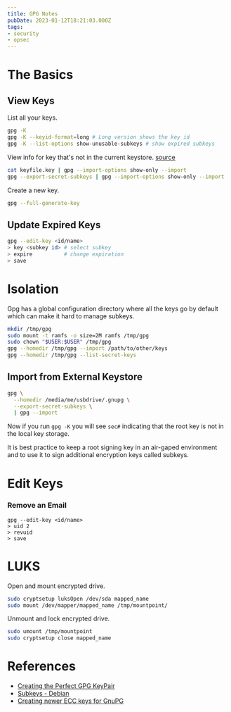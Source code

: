 ```yaml
---
title: GPG Notes
pubDate: 2023-01-12T18:21:03.000Z
tags:
- security
- opsec
---
```


# The Basics

## View Keys

List all your keys.

```sh
gpg -K
gpg -K --keyid-format=long # Long version shows the key id
gpg -K --list-options show-unusable-subkeys # show expired subkeys
```

View info for key that's not in the current keystore. [source](https://unix.stackexchange.com/questions/391344/gnupg-command-to-show-key-info-from-file)
```sh
cat keyfile.key | gpg --import-options show-only --import
gpg --export-secret-subkeys | gpg --import-options show-only --import
```

Create a new key.

```sh
gpg --full-generate-key
```

## Update Expired Keys

```sh
gpg --edit-key <id/name>
> key <subkey id> # select subkey
> expire          # change expiration
> save
```

# Isolation

Gpg has a global configuration directory where all the keys go by default which can
make it hard to manage subkeys.

```sh
mkdir /tmp/gpg
sudo mount -t ramfs -o size=2M ramfs /tmp/gpg
sudo chown "$USER:$USER" /tmp/gpg
gpg --homedir /tmp/gpg --import /path/to/other/keys
gpg --homedir /tmp/gpg --list-secret-keys
```

## Import from External Keystore

```sh
gpg \
  --homedir /media/me/usbdrive/.gnupg \
  --export-secret-subkeys \
  | gpg --import
```

Now if you run `gpg -K` you will see `sec#` indicating that the root key is not
in the local key storage.

It is best practice to keep a root signing key in an air-gaped environment and to use it
to sign additional encryption keys called subkeys.

# Edit Keys

### Remove an Email

```
gpg --edit-key <id/name>
> uid 2
> revuid
> save
```

# LUKS

Open and mount encrypted drive.
```sh
sudo cryptsetup luksOpen /dev/sda mapped_name
sudo mount /dev/mapper/mapped_name /tmp/mountpoint/
```

Unmount and lock encrypted drive.
```sh
sudo umount /tmp/mountpoint
sudo cryptsetup close mapped_name

```


# References

- [Creating the Perfect GPG KeyPair][1]
- [Subkeys - Debian][2]
- [Creating newer ECC keys for GnuPG][3]

[1]: https://alexcabal.com/creating-the-perfect-gpg-keypair "Creating the Perfect GPG KeyPair"
[2]: https://wiki.debian.org/Subkeys "Subkeys - Debian"
[3]: https://www.gniibe.org/memo/software/gpg/keygen-25519.html "Creating newer ECC keys for GnuPG"
